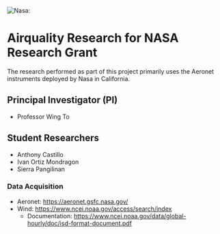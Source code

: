 ![Nasa:](https://www.nasa.gov/sites/default/files/styles/side_image/public/thumbnails/image/nasa-logo-web-rgb.png?itok=uDhKSTb1, "Nasa's logo from their own website.")

# Airquality Research for NASA Research Grant
The research performed as part of this project primarily uses the Aeronet instruments deployed by Nasa in California. 

## Principal Investigator (PI)
- Professor Wing To

## Student Researchers
- Anthony Castillo
- Ivan Ortiz Mondragon
- Sierra Pangilinan

### Data Acquisition
- Aeronet: https://aeronet.gsfc.nasa.gov/
- Wind: https://www.ncei.noaa.gov/access/search/index
  - Documentation: https://www.ncei.noaa.gov/data/global-hourly/doc/isd-format-document.pdf
